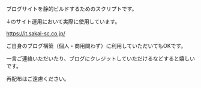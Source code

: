ブログサイトを静的ビルドするためのスクリプトです。

↓のサイト運用において実際に使用しています。

https://it.sakai-sc.co.jp/


ご自身のブログ構築（個人・商用問わず）に利用していただいてもOKです。

一言ご連絡いただいたり、ブログにクレジットしていただけるなどすると嬉しいです。

再配布はご遠慮ください。
